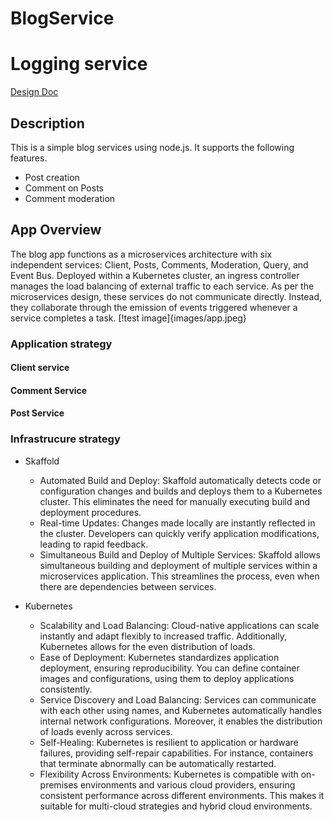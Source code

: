 # BlogService
# Logging service
[Design Doc](https://docs.google.com/document/d/1k_qQ4C-U1Z3PNAMEj68xz_yHUYV07Vw3gluTen_-jlc/edit?usp=sharing)

## Description
This is a simple blog services using node.js.
It supports the following features.
* Post creation
* Comment on Posts
* Comment moderation

## App Overview
The blog app functions as a microservices architecture with six independent services: Client, Posts, Comments, Moderation, Query, and Event Bus. Deployed within a Kubernetes cluster, an ingress controller manages the load balancing of external traffic to each service. As per the microservices design, these services do not communicate directly. Instead, they collaborate through the emission of events triggered whenever a service completes a task.
[!test image]{images/app.jpeg}
### Application strategy
#### Client service
#### Comment Service
#### Post Service
### Infrastrucure strategy
- Skaffold
    * Automated Build and Deploy: Skaffold automatically detects code or configuration changes and builds and deploys them to a Kubernetes cluster. This eliminates the need for manually executing build and deployment procedures.
    * Real-time Updates: Changes made locally are instantly reflected in the cluster. Developers can quickly verify application modifications, leading to rapid feedback.
    * Simultaneous Build and Deploy of Multiple Services: Skaffold allows simultaneous building and deployment of multiple services within a microservices application. This streamlines the process, even when there are dependencies between services.
- Kubernetes

    * Scalability and Load Balancing: Cloud-native applications can scale instantly and adapt flexibly to increased traffic. Additionally, Kubernetes allows for the even distribution of loads.
    * Ease of Deployment: Kubernetes standardizes application deployment, ensuring reproducibility. You can define container images and configurations, using them to deploy applications consistently.
    * Service Discovery and Load Balancing: Services can communicate with each other using names, and Kubernetes automatically handles internal network configurations. Moreover, it enables the distribution of loads evenly across services.
    * Self-Healing: Kubernetes is resilient to application or hardware failures, providing self-repair capabilities. For instance, containers that terminate abnormally can be automatically restarted.
    * Flexibility Across Environments: Kubernetes is compatible with on-premises environments and various cloud providers, ensuring consistent performance across different environments. This makes it suitable for multi-cloud strategies and hybrid cloud environments.

